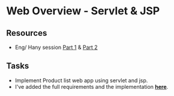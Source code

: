 # Web Overview - Servlet & JSP

## Resources 

- Eng/ Hany session [Part 1](https://drive.google.com/file/d/15v7tlEScnicnBVqqWwkg6RSotjbA3OIU/view?usp=drive_link) & [Part 2](https://drive.google.com/file/d/1TuPs-zrWYvlxMNs549sWKcgv38DF8Bg3/view?usp=drive_link)

## Tasks
- Implement Product list web app using servlet and jsp.
- I've added the full requirements and the implementation **[here](https://github.com/Zeyad2003/Product-List)**.
